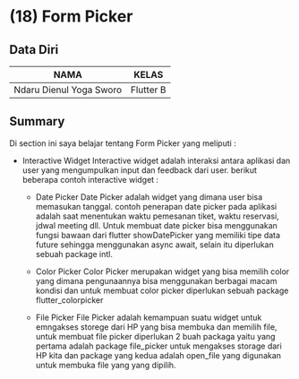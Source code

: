# (18) Form Picker

## Data Diri

| NAMA |  KELAS
|--|--|
| Ndaru Dienul Yoga Sworo  |  Flutter B

## Summary

Di section ini saya belajar tentang Form Picker yang meliputi :

- Interactive Widget
  Interactive widget adalah interaksi antara aplikasi dan user yang mengumpulkan input dan feedback dari user. berikut beberapa contoh interactive widget :

  - Date Picker
    Date Picker adalah widget yang dimana user bisa memasukan tanggal. contoh penerapan date picker pada aplikasi adalah saat menentukan waktu pemesanan tiket, waktu reservasi, jdwal meeting dll. Untuk membuat date picker bisa menggunakan fungsi bawaan dari flutter showDatePicker yang memiliki tipe data future sehingga menggunakan async await, selain itu diperlukan sebuah package intl.

  - Color Picker
    Color Picker merupakan widget yang bisa memilih color yang dimana pengunaannya bisa menggunakan berbagai macam kondisi dan untuk membuat color picker diperlukan sebuah package flutter_colorpicker
  - File Picker
    File Picker adalah kemampuan suatu widget untuk emngakses storege dari HP yang bisa membuka dan memilih file, untuk membuat file picker diperlukan 2 buah packaga yaitu yang pertama adalah package file_picker untuk mengakses storage dari HP kita dan package yang kedua adalah open_file yang digunakan untuk membuka file yang yang dipilih.
